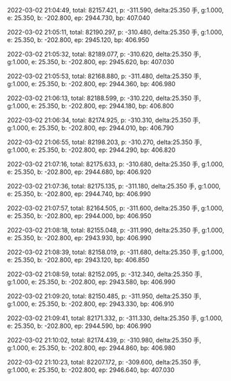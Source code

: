 2022-03-02 21:04:49, total: 82157.421, p: -311.590, delta:25.350 手, g:1.000, e: 25.350, b: -202.800, ep: 2944.730, bp: 407.040

2022-03-02 21:05:11, total: 82190.297, p: -310.480, delta:25.350 手, g:1.000, e: 25.350, b: -202.800, ep: 2945.120, bp: 406.950

2022-03-02 21:05:32, total: 82189.077, p: -310.620, delta:25.350 手, g:1.000, e: 25.350, b: -202.800, ep: 2945.620, bp: 407.030

2022-03-02 21:05:53, total: 82168.880, p: -311.480, delta:25.350 手, g:1.000, e: 25.350, b: -202.800, ep: 2944.360, bp: 406.980

2022-03-02 21:06:13, total: 82188.599, p: -310.220, delta:25.350 手, g:1.000, e: 25.350, b: -202.800, ep: 2944.180, bp: 406.800

2022-03-02 21:06:34, total: 82174.925, p: -310.310, delta:25.350 手, g:1.000, e: 25.350, b: -202.800, ep: 2944.010, bp: 406.790

2022-03-02 21:06:55, total: 82198.203, p: -310.270, delta:25.350 手, g:1.000, e: 25.350, b: -202.800, ep: 2944.290, bp: 406.820

2022-03-02 21:07:16, total: 82175.633, p: -310.680, delta:25.350 手, g:1.000, e: 25.350, b: -202.800, ep: 2944.680, bp: 406.920

2022-03-02 21:07:36, total: 82175.135, p: -311.180, delta:25.350 手, g:1.000, e: 25.350, b: -202.800, ep: 2944.740, bp: 406.990

2022-03-02 21:07:57, total: 82164.505, p: -311.600, delta:25.350 手, g:1.000, e: 25.350, b: -202.800, ep: 2944.000, bp: 406.950

2022-03-02 21:08:18, total: 82155.048, p: -311.990, delta:25.350 手, g:1.000, e: 25.350, b: -202.800, ep: 2943.930, bp: 406.990

2022-03-02 21:08:39, total: 82158.019, p: -311.680, delta:25.350 手, g:1.000, e: 25.350, b: -202.800, ep: 2943.120, bp: 406.850

2022-03-02 21:08:59, total: 82152.095, p: -312.340, delta:25.350 手, g:1.000, e: 25.350, b: -202.800, ep: 2943.580, bp: 406.990

2022-03-02 21:09:20, total: 82150.485, p: -311.950, delta:25.350 手, g:1.000, e: 25.350, b: -202.800, ep: 2943.330, bp: 406.910

2022-03-02 21:09:41, total: 82171.332, p: -311.330, delta:25.350 手, g:1.000, e: 25.350, b: -202.800, ep: 2944.590, bp: 406.990

2022-03-02 21:10:02, total: 82174.439, p: -310.980, delta:25.350 手, g:1.000, e: 25.350, b: -202.800, ep: 2944.860, bp: 406.980

2022-03-02 21:10:23, total: 82207.172, p: -309.600, delta:25.350 手, g:1.000, e: 25.350, b: -202.800, ep: 2946.640, bp: 407.030
